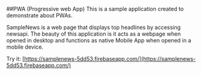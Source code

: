 ##PWA (Progressive web App)
This is a sample application created to demonstrate about PWAs.

SampleNews is a web page that displays top headlines by accessing newsapi. 
The beauty of this application is it acts as a webpage when opened in desktop and functions as native Mobile App when opened in a mobile device.

Try it:
[https://samplenews-5dd53.firebaseapp.com/](https://samplenews-5dd53.firebaseapp.com/)
